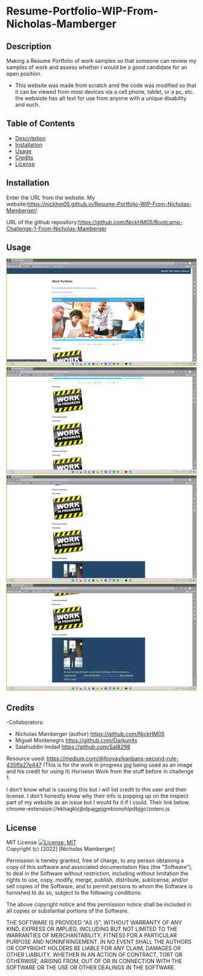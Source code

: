 # Resume-Portfolio-WIP-From-Nicholas-Mamberger

## Description

Making a Resume Portfolio of work samples so that someone can review my samples of work and assess whether I would be a good candidate for an open position.

- This website was made from scratch amd the code was modified so that it can be viewed from most devices via a cell phone, tablet, or a pc, etc. the websiote has alt text for use from anyone with a unique disability and such. 

## Table of Contents

- [Descritption](#description)
- [Installation](#installation)
- [Usage](#usage)
- [Credits](#credits)
- [License](#license)

## Installation

Enter the URL from the website. My website:https://nickhm05.github.io/Resume-Portfolio-WIP-From-Nicholas-Mamberger/

URL of the github repository:https://github.com/NickHM05/Bootcamp-Challenge-1-From-Nicholas-Mamberger

## Usage
![Screenshot of top of the page](./assets/images/Screenshot%20(50).png "Screenshot Top Page")
![Screenshot of top middle of the page](./assets/images/Screenshot%20(51).png "Screenshot Middle Page")
![Screenshot of bottom middle of the page](./assets/images/Screenshot%20(52).png "Screenshot Middle Bottom Page")
![Screenshot of bottom of the page](./assets/images/Screenshot%20(53).png "Screenshot Bottom Page")

## Credits

-Collaborators:
- Nicholas Mamberger (author) https://github.com/NickHM05
- Miguel Montenegro https://github.com/Darkunitx
- Salahuddin Imdad https://github.com/Sal8298

Resource used: https://medium.com/@fooyay/kanbans-second-rule-435ffa27e447 (This is for the work in progress jpg being used as an image and his credit for using it)
Horiseon Work from the stuff before in challenge 1.

I don't know what is causing this but i will list credit to this user and their license. I don't honestly know why their info is popping up on the inspect part of my website as an issue but I would fix it if I could. Their link below.
chrome-extension://ekhagklcjbdpajgpjgmbionohlpdbjgc/zotero.js

## License

MIT License
[![License: MIT](https://img.shields.io/badge/License-MIT-yellow.svg)](https://opensource.org/licenses/MIT)
<br>Copyright (c) [2022] [Nicholas Mamberger]

Permission is hereby granted, free of charge, to any person obtaining a copy
of this software and associated documentation files (the "Software"), to deal
in the Software without restriction, including without limitation the rights
to use, copy, modify, merge, publish, distribute, sublicense, and/or sell
copies of the Software, and to permit persons to whom the Software is
furnished to do so, subject to the following conditions:

The above copyright notice and this permission notice shall be included in all
copies or substantial portions of the Software.

THE SOFTWARE IS PROVIDED "AS IS", WITHOUT WARRANTY OF ANY KIND, EXPRESS OR
IMPLIED, INCLUDING BUT NOT LIMITED TO THE WARRANTIES OF MERCHANTABILITY,
FITNESS FOR A PARTICULAR PURPOSE AND NONINFRINGEMENT. IN NO EVENT SHALL THE
AUTHORS OR COPYRIGHT HOLDERS BE LIABLE FOR ANY CLAIM, DAMAGES OR OTHER
LIABILITY, WHETHER IN AN ACTION OF CONTRACT, TORT OR OTHERWISE, ARISING FROM,
OUT OF OR IN CONNECTION WITH THE SOFTWARE OR THE USE OR OTHER DEALINGS IN THE
SOFTWARE.